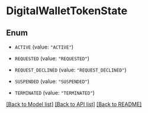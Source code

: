 # DigitalWalletTokenState

## Enum


* `ACTIVE` (value: `"ACTIVE"`)

* `REQUESTED` (value: `"REQUESTED"`)

* `REQUEST_DECLINED` (value: `"REQUEST_DECLINED"`)

* `SUSPENDED` (value: `"SUSPENDED"`)

* `TERMINATED` (value: `"TERMINATED"`)


[[Back to Model list]](../README.md#documentation-for-models) [[Back to API list]](../README.md#documentation-for-api-endpoints) [[Back to README]](../README.md)


